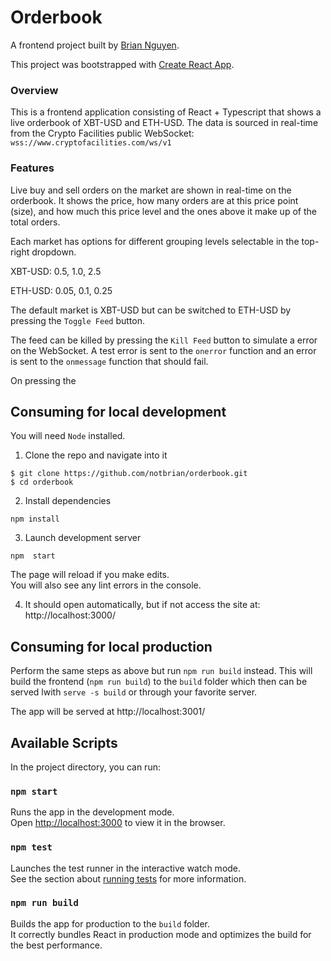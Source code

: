 # Orderbook

A frontend project built by [Brian Nguyen](https://notbriann.com).

This project was bootstrapped with [Create React App](https://github.com/facebook/create-react-app).

### Overview

This is a frontend application consisting of React + Typescript that shows a live orderbook of XBT-USD and ETH-USD. The data is sourced in real-time from the Crypto Facilities public WebSocket: `wss://www.cryptofacilities.com/ws/v1`

### Features

Live buy and sell orders on the market are shown in real-time on the orderbook. It shows the price, how many orders are at this price point (size), and how much this price level and the ones above it make up of the total orders.

Each market has options for different grouping levels selectable in the top-right dropdown.

XBT-USD: 0.5, 1.0, 2.5 

ETH-USD: 0.05, 0.1, 0.25

The default market is XBT-USD but can be switched to ETH-USD by pressing the `Toggle Feed` button.

The feed can be killed by pressing the `Kill Feed` button to simulate a error on the WebSocket. A test error is sent to the `onerror` function and an error is sent to the `onmessage` function that should fail.

On pressing the 

## Consuming for local development

You will need `Node` installed.

1. Clone the repo and navigate into it

```
$ git clone https://github.com/notbrian/orderbook.git
$ cd orderbook
```

2. Install dependencies

```
npm install
```
3. Launch development server

```
npm  start
```
The page will reload if you make edits.\
You will also see any lint errors in the console.

4. It should open automatically, but if not access the site at: http://localhost:3000/


## Consuming for local production

Perform the same steps as above but run `npm run build` instead. This will build the frontend (`npm run build`) to the `build` folder which then can be served lwith `serve -s build` or through your favorite server.

The app will be served at http://localhost:3001/

## Available Scripts

In the project directory, you can run:

### `npm start`

Runs the app in the development mode.\
Open [http://localhost:3000](http://localhost:3000) to view it in the browser.


### `npm test`

Launches the test runner in the interactive watch mode.\
See the section about [running tests](https://facebook.github.io/create-react-app/docs/running-tests) for more information.

### `npm run build`

Builds the app for production to the `build` folder.\
It correctly bundles React in production mode and optimizes the build for the best performance.
